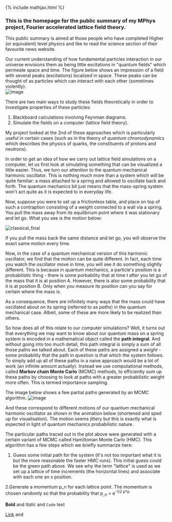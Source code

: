 {% include mathjax.html %}
### This is the homepage for the public summary of my MPhys project, Fourier accelerated lattice field theory.

This public summary is aimed at those people who have completed Higher (or equivalent) level physics and like to read the science section of their favourite news website.

Our current understanding of how fundamental particles interaction in our universe envisions them as being little excitations in "quantum fields" which permeate space and time. The figure below shows an impression of a field with several peaks (excitations) localized in space. These peaks can be thought of as particles which can interact with each other (sometimes violently).  
![image](https://user-images.githubusercontent.com/26764889/78590373-a5e5ef00-7839-11ea-82ea-e6295d1d22be.png)

<!--![image](https://user-images.githubusercontent.com/26764889/78572038-dc624080-781e-11ea-9780-61a126b615f8.png)-->


<!--![image](https://user-images.githubusercontent.com/26764889/78559293-0f4f0900-780c-11ea-9d3a-51cda3c59ae2.png)-->

There are two main ways to study these fields theoretically in order to investigate properties of these particles:
1. Blackboard calculations involving Feynman diagrams.
2. Simulate the fields on a computer (lattice field theory).

My project looked at the 2nd of these approaches which is particularly useful in certain cases (such as in the theory of _quantum chromodynamics_ which describes the physics of quarks, the constituents of protons and neutrons).

In order to get an idea of how we carry out lattice field simulations on a computer, let us first look at simulating something that can be visualized a little easier. Thus, we turn our attention to the quantum mechanical harmonic oscillator. This is nothing much more than a system which will be quite familiar: a mass attached to a spring and allowed to oscillate back and forth. The quantum mechanics bit just means that the mass-spring system won't act quite as it is expected to in everyday life. 

Now, suppose you were to set up a frictionless table, and place on top of such a contraption consisting of a weight connected to a wall via a spring. You pull the mass away from its equilibrium point where it was stationary and let go. What you see is the motion below:

![classical_final](https://user-images.githubusercontent.com/26764889/78579416-cd808b80-7828-11ea-942f-05630130c676.gif)

If you pull the mass back the same distance and let go, you will observe the exact same motion every time.

Now, in the case of a quantum mechanical version of this harmonic oscillator, we find that the motion can be quite different. In fact, each time you watch the oscillator move in time, you will see it do something slightly different. This is because in quantum mechanics, a particle's position is a probabilistic thing - there is some porbability that at time t after you let go of the mass that it is at position A. However, there is also some probability that it is at position B. Only when you measure its position can you say for certain where the mass is.

As a consequence, there are infinitely many ways that the mass could have oscillated about on its spring (referred to as _paths_) in the quantum mechanical case. Albeit, some of these are more likely to be realized than others.

So how does all of this relate to our computer simulations? Well, it turns out that everything we may want to know about our quantum mass on a spring system is encoded in a mathematical object called the **path integral**. And without going into too much detail, this path integral is simply a sum of all those paths we talked about. Each of these paths are assigned a _weight_ - some probability that the path in question is that which the system follows. To simply add up all of these paths in a naive approach would be a lot of work (an infinite amount actually). Instead we use computational methods, called **Markov chain Monte Carlo** (MCMC) methods, to efficiently sum up these paths by choosing to look at paths with a greater probabilistic weight more often. This is termed importance sampling.

The image below shows a few partial paths generated by an MCMC algorithm.
![image](https://user-images.githubusercontent.com/26764889/78587748-50a7de80-7835-11ea-846f-9a2e885e6ab9.png)

And these correspond to different motions of our quantum mechanical harmonic oscillator as shown in the animation below (shortened and sped up for visualisation). The motion seems jittery but this is exactly what is expected in light of quantum mechanics probabilistic nature.

The particular paths traced out in the plot above were generated with a certain variant of MCMC called Hamiltonian Monte Carlo (HMC). This algorithm has a few steps which we briefly summarize here:
1. Guess some initial path for the system (it's not too important what it is but the more reasonable the faster HMC runs). This initial guess could be the green path above. We see why the term "lattice" is used as we set up a lattice of time increments (the horizontal lines) and associate with each one an x position.

2.Generate a momentum p_n for each lattice point. The momentum is chosen randomly so that the probability that p<sub>_n</sub> = e<sup>-1/2 p*p</sup>









**Bold** and _Italic_ and `Code` text

[Link](url) and
 

